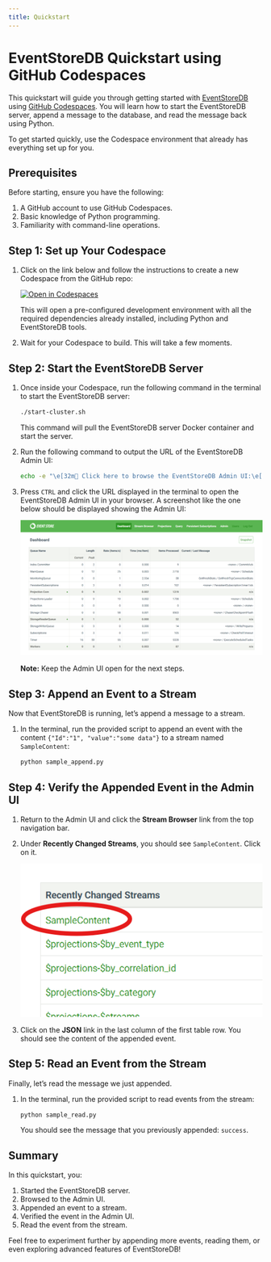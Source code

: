```yaml
---
title: Quickstart
---
```


# EventStoreDB Quickstart using GitHub Codespaces

This quickstart will guide you through getting started with [EventStoreDB](https://www.eventstore.com/) using [GitHub Codespaces](https://github.com/features/codespaces). You will learn how to start the EventStoreDB server, append a message to the database, and read the message back using Python.

To get started quickly, use the Codespace environment that already has everything set up for you.

## Prerequisites

Before starting, ensure you have the following:

1. A GitHub account to use GitHub Codespaces.
2. Basic knowledge of Python programming.
3. Familiarity with command-line operations.

## Step 1: Set up Your Codespace

1. Click on the link below and follow the instructions to create a new Codespace from the GitHub repo:

   [![Open in Codespaces](https://github.com/codespaces/badge.svg)](https://codespaces.new/EventStore/EventStoreDB-From-Scratch-Python)

   This will open a pre-configured development environment with all the required dependencies already installed, including Python and EventStoreDB tools.

2. Wait for your Codespace to build. This will take a few moments.

## Step 2: Start the EventStoreDB Server

1. Once inside your Codespace, run the following command in the terminal to start the EventStoreDB server:

   ```sh
   ./start-cluster.sh
   ```

   This command will pull the EventStoreDB server Docker container and start the server.

2. Run the following command to output the URL of the EventStoreDB Admin UI:

   ```sh
   echo -e "\e[32m🚀 Click here to browse the EventStoreDB Admin UI:\e[0m \e[34m$(gh codespace ports --repo EventStore/EventStoreDB-From-Scratch-Python --json browseUrl,sourcePort --jq '.[] | select(.sourcePort == 2113) | .browseUrl')\e[0m"
   ```

3. Press `CTRL` and click the URL displayed in the terminal to open the EventStoreDB Admin UI in your browser. A screenshot like the one below should be displayed showing the Admin UI:

   ![Admin UI Screenshot](images/hello-world/admin-ui.png)

   **Note:** Keep the Admin UI open for the next steps.

## Step 3: Append an Event to a Stream

Now that EventStoreDB is running, let’s append a message to a stream.

1. In the terminal, run the provided script to append an event with the content `{"Id":"1", "value":"some data"}` to a stream named `SampleContent`:
   ```sh
   python sample_append.py
   ```

## Step 4: Verify the Appended Event in the Admin UI

1. Return to the Admin UI and click the **Stream Browser** link from the top navigation bar.

2. Under **Recently Changed Streams**, you should see `SampleContent`. Click on it.

   ![New stream found under recently changed stream](images/hello-world/recently-changed-stream.png)

3. Click on the **JSON** link in the last column of the first table row. You should see the content of the appended event.

## Step 5: Read an Event from the Stream

Finally, let’s read the message we just appended.

1. In the terminal, run the provided script to read events from the stream:
   ```sh
   python sample_read.py
   ```
   You should see the message that you previously appended: `success`.

## Summary

In this quickstart, you:

1. Started the EventStoreDB server.
2. Browsed to the Admin UI.
3. Appended an event to a stream.
4. Verified the event in the Admin UI.
5. Read the event from the stream.

Feel free to experiment further by appending more events, reading them, or even exploring advanced features of EventStoreDB!
